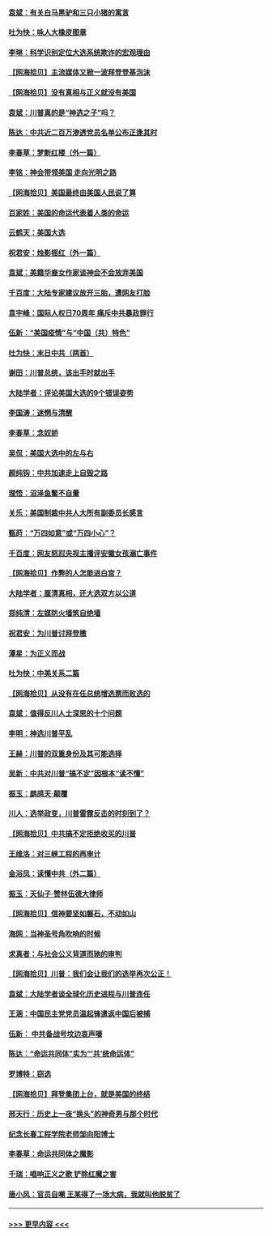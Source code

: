 #### [袁斌：有关白马黑驴和三只小猪的寓言](../pages/nsc993/n12626198.md?t=12171351) 
#### [吐为快：咏人大橡皮图章](../pages/nsc993/n12624470.md?t=12171351) 
#### [李琳：科学识别定位大选系统欺诈的宏观理由](../pages/nsc993/n12624340.md?t=12171351) 
#### [【网海拾贝】主流媒体又掀一波拜登登基泡沫](../pages/nsc993/n12624000.md?t=12171351) 
#### [【网海拾贝】没有真相与正义就没有美国](../pages/nsc993/n12621885.md?t=12171351) 
#### [袁斌：川普真的是“神选之子”吗？](../pages/nsc993/n12621749.md?t=12171351) 
#### [陈达：中共近二百万渗透党员名单公布正逢其时](../pages/nsc993/n12620870.md?t=12171351) 
#### [李春草：梦断红楼（外一篇）](../pages/nsc993/n12619122.md?t=12171351) 
#### [李铭：神会带领美国 走向光明之路](../pages/nsc993/n12618584.md?t=12171351) 
#### [【网海拾贝】美国最终由美国人民说了算](../pages/nsc993/n12617255.md?t=12171351) 
#### [百家姓：美国的命运代表着人类的命运](../pages/nsc993/n12615838.md?t=12171351) 
#### [云鹤天：美国大选](../pages/nsc993/n12615994.md?t=12171351) 
#### [祝君安：烛影摇红（外一篇）](../pages/nsc993/n12615975.md?t=12171351) 
#### [袁斌：美籍华裔女作家谈神会不会放弃美国](../pages/nsc993/n12615263.md?t=12171351) 
#### [千百度：大陆专家建议放开三胎，遭网友打脸](../pages/nsc993/n12614456.md?t=12171351) 
#### [袁宇峰：国际人权日70周年 痛斥中共暴政罪行](../pages/nsc993/n12611965.md?t=12171351) 
#### [伍新：“美国疫情”与“中国（共）特色”](../pages/nsc993/n12611463.md?t=12171351) 
#### [吐为快：末日中共（两首）](../pages/nsc993/n12611461.md?t=12171351) 
#### [谢田：川普总统，该出手时就出手](../pages/nsc993/n12610905.md?t=12171351) 
#### [大陆学者：评论美国大选的9个错误姿势](../pages/nsc993/n12609586.md?t=12171351) 
#### [李国涛：迷惘与清醒](../pages/nsc993/n12607532.md?t=12171351) 
#### [李春草：念奴娇](../pages/nsc993/n12607083.md?t=12171351) 
#### [吴侃：美国大选中的左与右](../pages/nsc993/n12607054.md?t=12171351) 
#### [颜纯钩：中共加速走上自毁之路](../pages/nsc993/n12606473.md?t=12171351) 
#### [理悟：沼泽鱼鳖不自量](../pages/nsc993/n12606454.md?t=12171351) 
#### [关乐：美国制裁中共人大所有副委员长感言](../pages/nsc993/n12606442.md?t=12171351) 
#### [甄莳：“万四如意”或“万四小心”？](../pages/nsc993/n12606091.md?t=12171351) 
#### [千百度：网友怒怼央视主播评安徽女孩溺亡事件](../pages/nsc993/n12605370.md?t=12171351) 
#### [【网海拾贝】作弊的人怎能进白宫？](../pages/nsc993/n12603546.md?t=12171351) 
#### [大陆学者：厘清真相，还大选双方以公道](../pages/nsc993/n12603475.md?t=12171351) 
#### [郑纯清：左媒防火墙筑自绝墙](../pages/nsc993/n12602226.md?t=12171351) 
#### [祝君安：为川普讨拜登檄](../pages/nsc993/n12602199.md?t=12171351) 
#### [潭星：为正义而战](../pages/nsc993/n12600926.md?t=12171351) 
#### [吐为快：中美关系二篇](../pages/nsc993/n12600908.md?t=12171351) 
#### [【网海拾贝】从没有在任总统增选票而败选的](../pages/nsc993/n12600435.md?t=12171351) 
#### [袁斌：值得反川人士深思的十个问题](../pages/nsc993/n12600332.md?t=12171351) 
#### [李明：神选川普平乱](../pages/nsc993/n12599751.md?t=12171351) 
#### [王赫：川普的双重身份及其可能选择](../pages/nsc993/n12599723.md?t=12171351) 
#### [吴新：中共对川普“搞不定”因根本“读不懂”](../pages/nsc993/n12599502.md?t=12171351) 
#### [振玉：鹧鸪天‧颠覆](../pages/nsc993/n12599494.md?t=12171351) 
#### [川人：选举政变，川普雷霆反击的时刻到了？](../pages/nsc993/n12599291.md?t=12171351) 
#### [【网海拾贝】中共搞不定拒绝收买的川普](../pages/nsc993/n12598955.md?t=12171351) 
#### [王维洛：对三峡工程的再审计](../pages/nsc993/n12598436.md?t=12171351) 
#### [金浴凤：读懂中共（外二篇）](../pages/nsc993/n12597943.md?t=12171351) 
#### [振玉：天仙子‧赞林伍德大律师](../pages/nsc993/n12597929.md?t=12171351) 
#### [【网海拾贝】信神要坚如磐石，不动如山](../pages/nsc993/n12597901.md?t=12171351) 
#### [海网：当神圣号角吹响的时候](../pages/nsc993/n12595891.md?t=12171351) 
#### [求真者：与社会公义背道而驰的审判](../pages/nsc993/n12595868.md?t=12171351) 
#### [【网海拾贝】川普：我们会让我们的选举再次公正！](../pages/nsc993/n12594930.md?t=12171351) 
#### [袁斌：大陆学者谈全球化历史进程与川普连任](../pages/nsc993/n12594690.md?t=12171351) 
#### [王涵：中国民主党党员温起锋遣返中国后被捕](../pages/nsc993/n12594540.md?t=12171351) 
#### [伍新： 中共备战号坟边哀声嚎](../pages/nsc993/n12593086.md?t=12171351) 
#### [陈达：“命运共同体”实为“‘共’统命运体”](../pages/nsc993/n12590865.md?t=12171351) 
#### [罗博特：窃选](../pages/nsc993/n12590619.md?t=12171351) 
#### [【网海拾贝】拜登集团上台，就是美国的终结](../pages/nsc993/n12589725.md?t=12171351) 
#### [邢天行：历史上一夜“换头”的神奇男与那个时代](../pages/nsc993/n12589424.md?t=12171351) 
#### [纪念长春工程学院老师邹向阳博士](../pages/nsc993/n12585390.md?t=12171351) 
#### [李春草：命运共同体之魔影](../pages/nsc993/n12585026.md?t=12171351) 
#### [千瑞：唱响正义之歌 铲除红魔之害](../pages/nsc993/n12585002.md?t=12171351) 
#### [唐小风：官员自嘲 王某得了一场大病，我就叫他脱贫了](../pages/nsc993/n12584981.md?t=12171351) 

----
#### [ >>> 更早内容 <<< ](../indexes/nsc993-earlier.md)
